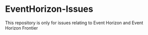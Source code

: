 # EventHorizon-Issues

This repository is only for issues relating to Event Horizon and Event Horizon Frontier
